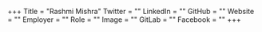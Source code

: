 +++
Title = "Rashmi Mishra"
Twitter = ""
LinkedIn = ""
GitHub = ""
Website = ""
Employer = ""
Role = ""
Image = ""
GitLab = ""
Facebook = ""
+++
